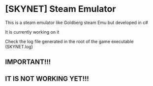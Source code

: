 # [SKYNET] Steam Emulator
This is a steam emulator like Goldberg steam Emu but developed in c#

It is currently working on it

Check the log file generated in the root of the game executable (SKYNET.log) 

## IMPORTANT!!! 
## IT IS NOT WORKING YET!!! 

